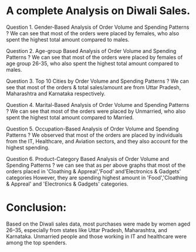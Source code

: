 # A complete Analysis on Diwali Sales.

Question 1. Gender-Based Analysis of Order Volume and Spending Patterns ?
We can see that most of the orders were placed by females, who also spent the highest total amount compared to males.

Question 2. Age-group Based Analysis of Order Volume and Spending Patterns ?
We can see that most of the orders were placed by females of age group 26-35, who also spent the highest total amount compared to males.

Question 3. Top 10 Cities by Order Volume and Spending Patterns ?
We can see that most of the orders & total sales/amount are from Uttar Pradesh, Maharashtra and Karnataka respectively.

Question 4.  Marital-Based Analysis of Order Volume and Spending Patterns ?
We can see that most of the orders were placed by Unmarried, who also spent the highest total amount compared to Married.

Question 5. Occupation-Based Analysis of Order Volume and Spending Patterns ?
We observed that most of the orders are placed by individuals from the IT, Healthcare, and Aviation sectors, and they also account for the highest spending.

Question 6. Product-Category Based Analysis of Order Volume and Spending Patterns ?
we can see that as per above graphs that most of the orders placed in 'Cloathing & Appreal','Food' and'Electronics & Gadgets' categories However, they are spending highest amount in 'Food','Cloathing & Appreal' 
and 'Electronics & Gadgets' categories.

# Conclusion:
Based on the Diwali sales data, most purchases were made by women aged 26–35, especially from states like Uttar Pradesh, Maharashtra, and Karnataka. Unmarried people and those working in IT and healthcare were
among the top spenders.
